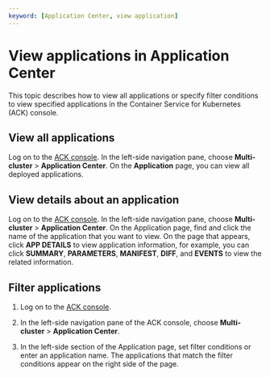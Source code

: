 ```yaml
---
keyword: [Application Center, view application]
---
```


# View applications in Application Center

This topic describes how to view all applications or specify filter conditions to view specified applications in the Container Service for Kubernetes \(ACK\) console.

## View all applications

Log on to the [ACK console](https://cs.console.aliyun.com). In the left-side navigation pane, choose **Multi-cluster** \> **Application Center**. On the **Application** page, you can view all deployed applications.

## View details about an application

Log on to the [ACK console](https://cs.console.aliyun.com). In the left-side navigation pane, choose **Multi-cluster** \> **Application Center**. On the Application page, find and click the name of the application that you want to view. On the page that appears, click **APP DETAILS** to view application information, for example, you can click **SUMMARY**, **PARAMETERS**, **MANIFEST**, **DIFF**, and **EVENTS** to view the related information.

## Filter applications

1.  Log on to the [ACK console](https://cs.console.aliyun.com).

2.  In the left-side navigation pane of the ACK console, choose **Multi-cluster** \> **Application Center**.

3.  In the left-side section of the Application page, set filter conditions or enter an application name. The applications that match the filter conditions appear on the right side of the page.


